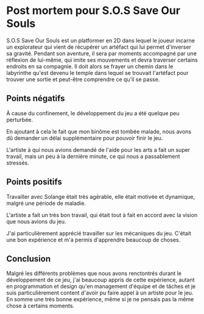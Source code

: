 # Post mortem pour S.O.S Save Our Souls

S.O.S Save Our Souls est un platformer en 2D dans lequel le joueur incarne un explorateur qui vient de récupérer un artéfact qui lui permet d'inverser sa gravité. Pendant son aventure, il sera par moments accompagné par une réflexion de lui-même, qui imite ses mouvements et devra traverser certains endroits en sa compagnie. Il doit alors se frayer un chemin dans le labyrinthe qu'est devenu le temple dans lequel se trouvait l'artéfact pour trouver une sortie et peut-être comprendre ce qu'il se passe.

## Points négatifs

À cause du confinement, le développement du jeu a été quelque peu perturbée.

En ajoutant à cela le fait que mon binôme est tombée malade, nous avons dû demander un délai supplémentaire pour pouvoir finir le jeu.

L'artiste à qui nous avions demandé de l'aide pour les arts a fait un super travail, mais un peu à la dernière minute, ce qui nous a passablement stressés.

## Points positifs

Travailler avec Solange était très agérable, elle était motivée et dynamique, malgré une période de maladie.

L'artiste a fait un très bon travail, qui était tout à fait en accord avec la vision que nous avions du jeu.

J'ai particulièrement apprécié travailler sur les mécaniques du jeu. C'était une bon expérience et m'a permis d'apprendre beaucoup de choses.

## Conclusion

Malgré les différents problèmes que nous avons renctontrés durant le développement de ce jeu, j'ai beaucoup appris de cette expérience, autant en programmation et design qu'en management d'équipe et de tâches et je suis particulièrement content d'avoir pu faire appel à un artiste pour le jeu. En somme une très bonne expérience, même si je ne pensais pas la même chose à certains moments.
